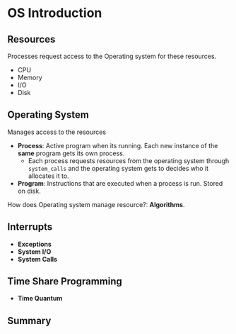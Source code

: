 # OS Introduction

## Resources 
Processes request access to the Operating system for these resources.
- CPU
- Memory 
- I/O 
- Disk 

## Operating System 
Manages access to the resources 
- **Process**: Active program when its running. Each new instance of the **same**  program gets its own process.
    - Each process requests resources from the operating system through `system_calls` and the operating system gets to decides who it allocates it to.
- **Program**: Instructions that are executed when a process is run. Stored on disk. 
    

How does Operating system manage resource?: **Algorithms**. 

## Interrupts 
- **Exceptions**
- **System I/O** 
- **System Calls** 


## Time Share Programming
- **Time Quantum** 

## Summary 
